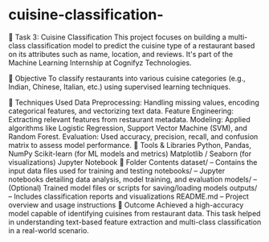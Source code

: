 # cuisine-classification-


🔹 Task 3: Cuisine Classification
This project focuses on building a multi-class classification model to predict the cuisine type of a restaurant based on its attributes such as name, location, and reviews. It's part of the Machine Learning Internship at Cognifyz Technologies.

📌 Objective
To classify restaurants into various cuisine categories (e.g., Indian, Chinese, Italian, etc.) using supervised learning techniques.

🧠 Techniques Used
Data Preprocessing: Handling missing values, encoding categorical features, and vectorizing text data.
Feature Engineering: Extracting relevant features from restaurant metadata.
Modeling: Applied algorithms like Logistic Regression, Support Vector Machine (SVM), and Random Forest.
Evaluation: Used accuracy, precision, recall, and confusion matrix to assess model performance.
🧰 Tools & Libraries
Python, Pandas, NumPy
Scikit-learn (for ML models and metrics)
Matplotlib / Seaborn (for visualizations)
Jupyter Notebook
📁 Folder Contents
dataset/ – Contains the input data files used for training and testing
notebooks/ – Jupyter notebooks detailing data analysis, model training, and evaluation
models/ – (Optional) Trained model files or scripts for saving/loading models
outputs/ – Includes classification reports and visualizations
README.md – Project overview and usage instructions
🚀 Outcome
Achieved a high-accuracy model capable of identifying cuisines from restaurant data. This task helped in understanding text-based feature extraction and multi-class classification in a real-world scenario.

